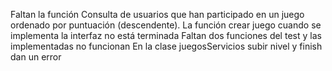 Faltan la función Consulta de usuarios que han participado en un juego ordenado por puntuación (descendente).
La función crear juego cuando se implementa la interfaz no está terminada
Faltan dos funciones del test y las implementadas no funcionan
En la clase juegosServicios subir nivel y finish dan un error
